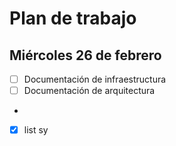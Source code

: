 Plan de trabajo
=================================

Miércoles 26 de febrero
----------------------------------------------

- [ ] Documentación de infraestructura
- [ ] Documentación de arquitectura
- 
- [x] list sy
